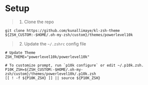 # Setup

> 1. Clone the repo
   ```
   git clone https://github.com/kunallimaye/kl-zsh-theme ${ZSH_CUSTOM:-$HOME/.oh-my-zsh/custom}/themes/powerlevel10k
   ```
   
> 2. Update the `~/.zshrc` config file
   ```
   # Update Theme
   ZSH_THEME="powerlevel10k/powerlevel10k"
   
   # To customize prompt, run `p10k configure` or edit ~/.p10k.zsh.
   P10K_ZSH=${ZSH_CUSTOM:-$HOME/.oh-my-zsh/custom}/themes/powerlevel10k/.p10k.zsh
   [[ ! -f ${P10K_ZSH} ]] || source ${P10K_ZSH}
   ```
